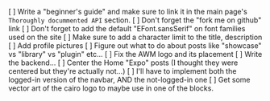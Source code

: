 
[ ] Write a "beginner's guide" and make sure to link it in the main 
    page's `Thoroughly docummented API` section.
[ ] Don't forget the "fork me on github" link
[ ] Don't forget to add the default "EFont.sansSerif" on font families used on the site
[ ] Make sure to add a character limit to the title, description
[ ] Add profile pictures
[ ] Figure out what to do about posts like "showcase" vs "library" vs "plugin" etc...
[ ] Fix the AWM logo and its placement
[ ] Write the backend...
[ ] Center the Home "Expo" posts (I thought they were centered but they're actually not...)
[ ] I'll have to implement both the logged-in version of the navbar, AND the not-logged-in one
[ ] Get some vector art of the cairo logo to maybe use in one of the blocks.
